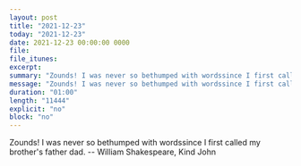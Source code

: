 ```yaml
---
layout: post
title: "2021-12-23"
today: "2021-12-23"
date: 2021-12-23 00:00:00 0000
file:
file_itunes:
excerpt:
summary: "Zounds! I was never so bethumped with wordssince I first called my brother's father dad. -- William Shakespeare, Kind John "
message: "Zounds! I was never so bethumped with wordssince I first called my brother's father dad. -- William Shakespeare, Kind John "
duration: "01:00"
length: "11444"
explicit: "no"
block: "no"
---
```

Zounds! I was never so bethumped with wordssince I first called my brother's father dad. -- William Shakespeare, Kind John 

